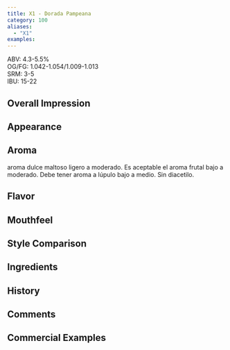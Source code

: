 ```yaml
---
title: X1 - Dorada Pampeana
category: 100
aliases: 
  - "X1"
examples: 
---
```


ABV: 4.3-5.5%  
OG/FG: 1.042-1.054/1.009-1.013  
SRM: 3-5  
IBU: 15-22

## Overall Impression


## Appearance


## Aroma
aroma dulce maltoso ligero a moderado. Es aceptable el aroma frutal bajo a moderado. Debe tener aroma a lúpulo bajo a medio. Sin diacetilo.

## Flavor


## Mouthfeel


## Style Comparison


## Ingredients


## History


## Comments


## Commercial Examples






